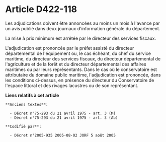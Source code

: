 # Article D422-118

Les adjudications doivent être annoncées au moins un mois à l'avance par un avis publié dans deux journaux d'information
générale du département.

La mise à prix minimum est arrêtée par le directeur des services fiscaux.

L'adjudication est prononcée par le préfet assisté du directeur départemental de l'équipement ou, le cas échéant, du chef du
service maritime, du directeur des services fiscaux, du directeur départemental de l'agriculture et de la forêt et du
directeur départemental des affaires maritimes ou par leurs représentants. Dans le cas où le conservatoire est attributaire
du domaine public maritime, l'adjudication est prononcée, dans les conditions ci-dessus, en présence du directeur du
Conservatoire de l'espace littoral et des rivages lacustres ou de son représentant.

**Liens relatifs à cet article**

	**Anciens textes**:

	  - Décret n°75-293 du 21 avril 1975 - art. 3 (M)
	  - Décret n°75-293 du 21 avril 1975 - art. 3 (Ab)

	**Codifié par**:

	  - Décret n°2005-935 2005-08-02 JORF 5 août 2005
